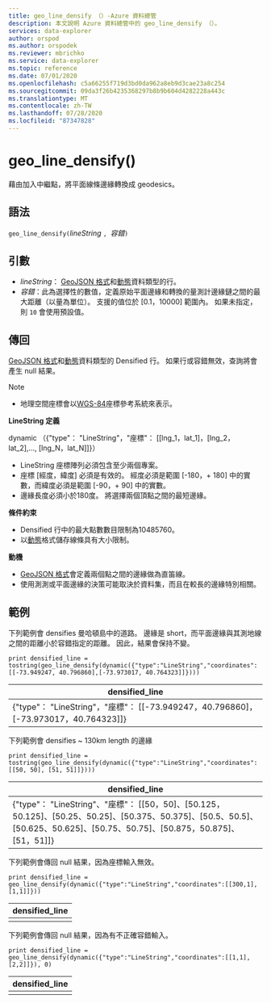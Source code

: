 ```yaml
---
title: geo_line_densify （）-Azure 資料總管
description: 本文說明 Azure 資料總管中的 geo_line_densify （）。
services: data-explorer
author: orspod
ms.author: orspodek
ms.reviewer: mbrichko
ms.service: data-explorer
ms.topic: reference
ms.date: 07/01/2020
ms.openlocfilehash: c5a66255f719d3bd0da962a8eb9d3cae23a8c254
ms.sourcegitcommit: 09da3f26b4235368297b8b9b604d4282228a443c
ms.translationtype: MT
ms.contentlocale: zh-TW
ms.lasthandoff: 07/28/2020
ms.locfileid: "87347828"
---
```

# <a name="geo_line_densify"></a>geo_line_densify()

藉由加入中繼點，將平面線條邊緣轉換成 geodesics。

## <a name="syntax"></a>語法

`geo_line_densify(`*lineString* `, `*容錯*`)`

## <a name="arguments"></a>引數

* *lineString*： [GeoJSON 格式](https://tools.ietf.org/html/rfc7946)和[動態](./scalar-data-types/dynamic.md)資料類型的行。
* *容錯*：此為選擇性的數值，定義原始平面邊緣和轉換的量測計邊緣鏈之間的最大距離（以量為單位）。 支援的值位於 [0.1，10000] 範圍內。 如果未指定，則 `10` 會使用預設值。

## <a name="returns"></a>傳回

[GeoJSON 格式](https://tools.ietf.org/html/rfc7946)和[動態](./scalar-data-types/dynamic.md)資料類型的 Densified 行。 如果行或容錯無效，查詢將會產生 null 結果。

> [!NOTE]
> * 地理空間座標會以[WGS-84](https://earth-info.nga.mil/GandG/update/index.php?action=home)座標參考系統來表示。

**LineString 定義**

dynamic （{"type"： "LineString"，"座標"： [[lng_1，lat_1]，[lng_2，lat_2],..., [lng_N，lat_N]]}）

* LineString 座標陣列必須包含至少兩個專案。
* 座標 [經度，緯度] 必須是有效的。 經度必須是範圍 [-180，+ 180] 中的實數，而緯度必須是範圍 [-90，+ 90] 中的實數。
* 邊緣長度必須小於180度。 將選擇兩個頂點之間的最短邊緣。

**條件約束**

* Densified 行中的最大點數數目限制為10485760。
* 以[動態](./scalar-data-types/dynamic.md)格式儲存線條具有大小限制。

**動機**

* [GeoJSON 格式](https://tools.ietf.org/html/rfc7946)會定義兩個點之間的邊緣做為直笛線。
* 使用測測或平面邊緣的決策可能取決於資料集，而且在較長的邊緣特別相關。

## <a name="examples"></a>範例

下列範例會 densifies 曼哈頓島中的道路。 邊緣是 short，而平面邊緣與其測地線之間的距離小於容錯指定的距離。 因此，結果會保持不變。

```kusto
print densified_line = tostring(geo_line_densify(dynamic({"type":"LineString","coordinates":[[-73.949247, 40.796860],[-73.973017, 40.764323]]})))
```

|densified_line|
|---|
|{"type"： "LineString"，"座標"： [[-73.949247，40.796860]，[-73.973017，40.764323]]}|

下列範例會 densifies ~ 130km length 的邊緣

```kusto
print densified_line = tostring(geo_line_densify(dynamic({"type":"LineString","coordinates":[[50, 50], [51, 51]]})))
```

|densified_line|
|---|
|{"type"： "LineString"、"座標"： [[50，50]、[50.125，50.125]、[50.25、50.25]、[50.375、50.375]、[50.5、50.5]、[50.625、50.625]、[50.75、50.75]、[50.875，50.875]、[51，51]]}|

下列範例會傳回 null 結果，因為座標輸入無效。

```kusto
print densified_line = geo_line_densify(dynamic({"type":"LineString","coordinates":[[300,1],[1,1]]}))
```

|densified_line|
|---|
||

下列範例會傳回 null 結果，因為有不正確容錯輸入。

```kusto
print densified_line = geo_line_densify(dynamic({"type":"LineString","coordinates":[[1,1],[2,2]]}), 0)
```

|densified_line|
|---|
||
